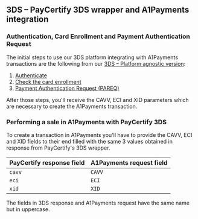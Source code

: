 ## 3DS – PayCertify 3DS wrapper and A1Payments integration

### Authentication, Card Enrollment and Payment Authentication Request

The initial steps to use our 3DS platform integrating with A1Payments transactions are the following from our [3DS – Platform agnostic version](../master/curl/3DS.md):

1. [Authenticate](../master/curl/3DS.md#authentication)
2. [Check the card enrollment](../master/curl/3DS.md#check-card-enrollment)
3. [Payment Authentication Request (PAREQ)](../master/curl/3DS.md#payment-authentication-request-pareq)

After those steps, you'll receive the CAVV, ECI and XID parameters which are necessary to create the A1Payments transaction.

### Performing a sale in A1Payments with PayCertify 3DS

To create a transaction in A1Payments you'll have to provide the CAVV, ECI and XID fields to their
end filled with the same 3 values obtained in response from PayCertify's 3DS wrapper.


| PayCertify response field | A1Payments request field |
|---------------------------|--------------------------|
| `cavv` | `CAVV` |
| `eci`  | `ECI`  |
| `xid`  | `XID`  |

The fields in 3DS response and A1Payments request have the same name but in uppercase.

